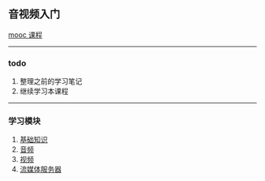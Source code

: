 ## 音视频入门

[mooc 课程](https://coding.imooc.com/learn/list/415.html)

---

### todo

1. 整理之前的学习笔记
2. 继续学习本课程

---

### 学习模块

1. [基础知识](./module_1/README.md)
2. [音频](./module_2/readme.md)
3. [视频](./module_3/readme.md)
4. [流媒体服务器](./module_4/readme.md)



